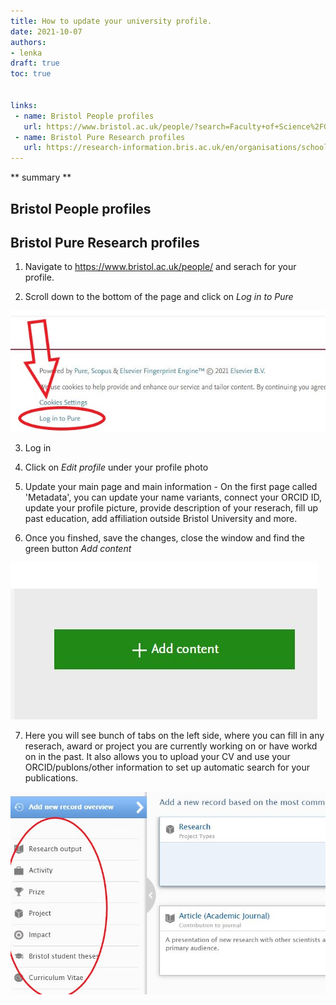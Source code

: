 ```yaml
---
title: How to update your university profile.
date: 2021-10-07
authors:
- lenka
draft: true
toc: true


links:
 - name: Bristol People profiles
   url: https://www.bristol.ac.uk/people/?search=Faculty+of+Science%2FGeographical+Sciences
 - name: Bristol Pure Research profiles
   url: https://research-information.bris.ac.uk/en/organisations/school-of-geographical-sciences
---
```


** summary **

## Bristol People profiles






## Bristol Pure Research profiles

1. Navigate to https://www.bristol.ac.uk/people/ and serach for your profile.

2. Scroll down to the bottom of the page and click on *Log in to Pure*

![jpg](./images/RP2.jpg)

3. Log in

4. Click on *Edit profile* under your profile photo

5. Update your main page and main information - On the first page called 'Metadata', you can update your name variants, connect your ORCID ID, update your profile picture, provide description of your reserach, fill up past education, add affiliation outside Bristol University and more. 

6. Once you finshed, save the changes, close the window and find the green button *Add content*

![jpg](./images/RP1.jpg)

7. Here you will see bunch of tabs on the left side, where you can fill in any reserach, award or project you are currently working on or have workd on in the past. It also allows you to upload your CV and use your ORCID/publons/other information to set up automatic search for your publications. 

![jpg](./images/RP3.jpg)

